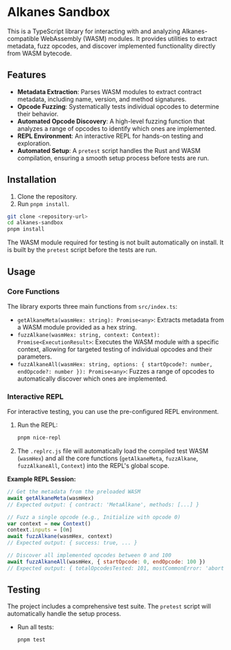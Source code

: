 # Alkanes Sandbox

This is a TypeScript library for interacting with and analyzing Alkanes-compatible WebAssembly (WASM) modules. It provides utilities to extract metadata, fuzz opcodes, and discover implemented functionality directly from WASM bytecode.

## Features

- **Metadata Extraction**: Parses WASM modules to extract contract metadata, including name, version, and method signatures.
- **Opcode Fuzzing**: Systematically tests individual opcodes to determine their behavior.
- **Automated Opcode Discovery**: A high-level fuzzing function that analyzes a range of opcodes to identify which ones are implemented.
- **REPL Environment**: An interactive REPL for hands-on testing and exploration.
- **Automated Setup**: A `pretest` script handles the Rust and WASM compilation, ensuring a smooth setup process before tests are run.

## Installation

1.  Clone the repository.
2.  Run `pnpm install`.

```bash
git clone <repository-url>
cd alkanes-sandbox
pnpm install
```

The WASM module required for testing is not built automatically on install. It is built by the `pretest` script before the tests are run.

## Usage

### Core Functions

The library exports three main functions from `src/index.ts`:

-   `getAlkaneMeta(wasmHex: string): Promise<any>`: Extracts metadata from a WASM module provided as a hex string.
-   `fuzzAlkane(wasmHex: string, context: Context): Promise<ExecutionResult>`: Executes the WASM module with a specific context, allowing for targeted testing of individual opcodes and their parameters.
-   `fuzzAlkaneAll(wasmHex: string, options: { startOpcode?: number, endOpcode?: number }): Promise<any>`: Fuzzes a range of opcodes to automatically discover which ones are implemented.

### Interactive REPL

For interactive testing, you can use the pre-configured REPL environment.

1.  Run the REPL:
    ```bash
    pnpm nice-repl
    ```
2.  The `.replrc.js` file will automatically load the compiled test WASM (`wasmHex`) and all the core functions (`getAlkaneMeta`, `fuzzAlkane`, `fuzzAlkaneAll`, `Context`) into the REPL's global scope.

**Example REPL Session:**

```javascript
// Get the metadata from the preloaded WASM
await getAlkaneMeta(wasmHex)
// Expected output: { contract: 'MetaAlkane', methods: [...] }

// Fuzz a single opcode (e.g., Initialize with opcode 0)
var context = new Context()
context.inputs = [0n]
await fuzzAlkane(wasmHex, context)
// Expected output: { success: true, ... }

// Discover all implemented opcodes between 0 and 100
await fuzzAlkaneAll(wasmHex, { startOpcode: 0, endOpcode: 100 })
// Expected output: { totalOpcodesTested: 101, mostCommonError: 'abort called', implementedOpcodes: [ { opcode: 0, ... }, { opcode: 77, ... } ] }
```

## Testing

The project includes a comprehensive test suite. The `pretest` script will automatically handle the setup process.

-   Run all tests:
    ```bash
    pnpm test